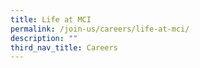 ```yaml
---
title: Life at MCI
permalink: /join-us/careers/life-at-mci/
description: ""
third_nav_title: Careers
---
```

